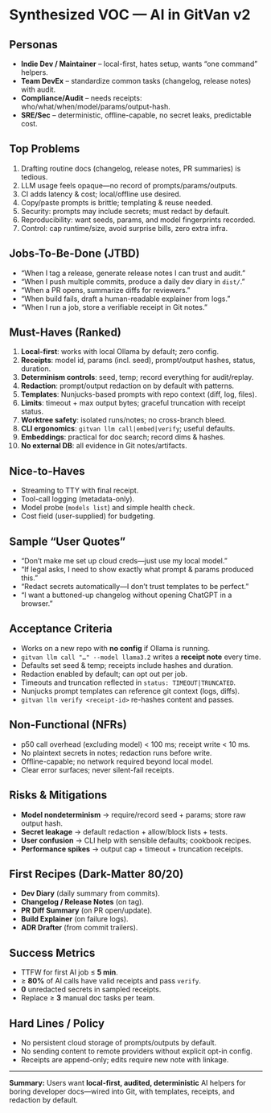 # Synthesized VOC — AI in GitVan v2

## Personas

* **Indie Dev / Maintainer** – local-first, hates setup, wants “one command” helpers.
* **Team DevEx** – standardize common tasks (changelog, release notes) with audit.
* **Compliance/Audit** – needs receipts: who/what/when/model/params/output-hash.
* **SRE/Sec** – deterministic, offline-capable, no secret leaks, predictable cost.

## Top Problems

1. Drafting routine docs (changelog, release notes, PR summaries) is tedious.
2. LLM usage feels opaque—no record of prompts/params/outputs.
3. CI adds latency & cost; local/offline use desired.
4. Copy/paste prompts is brittle; templating & reuse needed.
5. Security: prompts may include secrets; must redact by default.
6. Reproducibility: want seeds, params, and model fingerprints recorded.
7. Control: cap runtime/size, avoid surprise bills, zero extra infra.

## Jobs-To-Be-Done (JTBD)

* “When I tag a release, generate release notes I can trust and audit.”
* “When I push multiple commits, produce a daily dev diary in `dist/`.”
* “When a PR opens, summarize diffs for reviewers.”
* “When build fails, draft a human-readable explainer from logs.”
* “When I run a job, store a verifiable receipt in Git notes.”

## Must-Haves (Ranked)

1. **Local-first**: works with local Ollama by default; zero config.
2. **Receipts**: model id, params (incl. seed), prompt/output hashes, status, duration.
3. **Determinism controls**: seed, temp; record everything for audit/replay.
4. **Redaction**: prompt/output redaction on by default with patterns.
5. **Templates**: Nunjucks-based prompts with repo context (diff, log, files).
6. **Limits**: timeout + max output bytes; graceful truncation with receipt status.
7. **Worktree safety**: isolated runs/notes; no cross-branch bleed.
8. **CLI ergonomics**: `gitvan llm call|embed|verify`; useful defaults.
9. **Embeddings**: practical for doc search; record dims & hashes.
10. **No external DB**: all evidence in Git notes/artifacts.

## Nice-to-Haves

* Streaming to TTY with final receipt.
* Tool-call logging (metadata-only).
* Model probe (`models list`) and simple health check.
* Cost field (user-supplied) for budgeting.

## Sample “User Quotes”

* “Don’t make me set up cloud creds—just use my local model.”
* “If legal asks, I need to show exactly what prompt & params produced this.”
* “Redact secrets automatically—I don’t trust templates to be perfect.”
* “I want a buttoned-up changelog without opening ChatGPT in a browser.”

## Acceptance Criteria

* Works on a new repo with **no config** if Ollama is running.
* `gitvan llm call "…" --model llama3.2` writes a **receipt note** every time.
* Defaults set seed & temp; receipts include hashes and duration.
* Redaction enabled by default; can opt out per job.
* Timeouts and truncation reflected in `status: TIMEOUT|TRUNCATED`.
* Nunjucks prompt templates can reference git context (logs, diffs).
* `gitvan llm verify <receipt-id>` re-hashes content and passes.

## Non-Functional (NFRs)

* p50 call overhead (excluding model) < 100 ms; receipt write < 10 ms.
* No plaintext secrets in notes; redaction runs before write.
* Offline-capable; no network required beyond local model.
* Clear error surfaces; never silent-fail receipts.

## Risks & Mitigations

* **Model nondeterminism** → require/record seed + params; store raw output hash.
* **Secret leakage** → default redaction + allow/block lists + tests.
* **User confusion** → CLI help with sensible defaults; cookbook recipes.
* **Performance spikes** → output cap + timeout + truncation receipts.

## First Recipes (Dark-Matter 80/20)

* **Dev Diary** (daily summary from commits).
* **Changelog / Release Notes** (on tag).
* **PR Diff Summary** (on PR open/update).
* **Build Explainer** (on failure logs).
* **ADR Drafter** (from commit trailers).

## Success Metrics

* TTFW for first AI job ≤ **5 min**.
* ≥ **80%** of AI calls have valid receipts and pass `verify`.
* **0** unredacted secrets in sampled receipts.
* Replace ≥ **3** manual doc tasks per team.

## Hard Lines / Policy

* No persistent cloud storage of prompts/outputs by default.
* No sending content to remote providers without explicit opt-in config.
* Receipts are append-only; edits require new note with linkage.

---

**Summary:** Users want **local-first, audited, deterministic** AI helpers for boring developer docs—wired into Git, with templates, receipts, and redaction by default.
